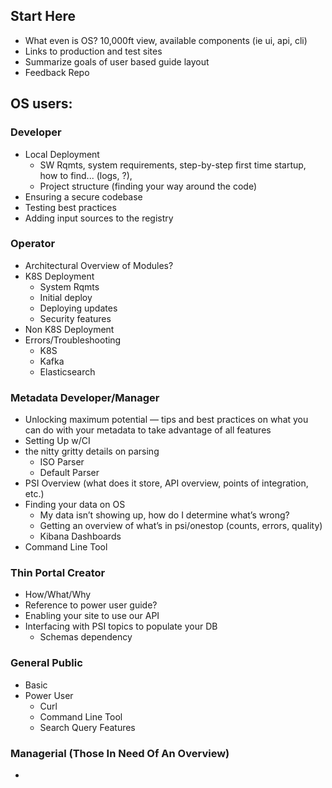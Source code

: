 ## Start Here
- What even is OS? 10,000ft view, available components (ie ui, api, cli)
- Links to production and test sites
- Summarize goals of user based guide layout 
- Feedback Repo

## OS users:

### Developer
- Local Deployment
  - SW Rqmts, system requirements, step-by-step first time startup, how to find... (logs, ?), 
  - Project structure (finding your way around the code)
- Ensuring a secure codebase
- Testing best practices
- Adding input sources to the registry

### Operator
- Architectural Overview of Modules?
- K8S Deployment
  - System Rqmts
  - Initial deploy
  - Deploying updates
  - Security features 
- Non K8S Deployment
- Errors/Troubleshooting 
  - K8S
  - Kafka
  - Elasticsearch
  
### Metadata Developer/Manager
- Unlocking maximum potential —  tips and best practices on what you can do with your metadata to take advantage of all features
- Setting Up w/CI
- the nitty gritty details on parsing
  - ISO Parser
  - Default Parser
- PSI Overview (what does it store, API overview, points of integration, etc.)
- Finding your data on OS
  - My data isn’t showing up, how do I determine what’s wrong? 
  - Getting an overview of what’s in psi/onestop (counts, errors, quality)
  - Kibana Dashboards
- Command Line Tool

### Thin Portal Creator
- How/What/Why
- Reference to power user guide?
- Enabling your site to use our API
- Interfacing with PSI topics to populate your DB
  - Schemas dependency
    
### General Public
- Basic
- Power User
  - Curl
  - Command Line Tool
  - Search Query Features
    
### Managerial (Those In Need Of An Overview)
- 
